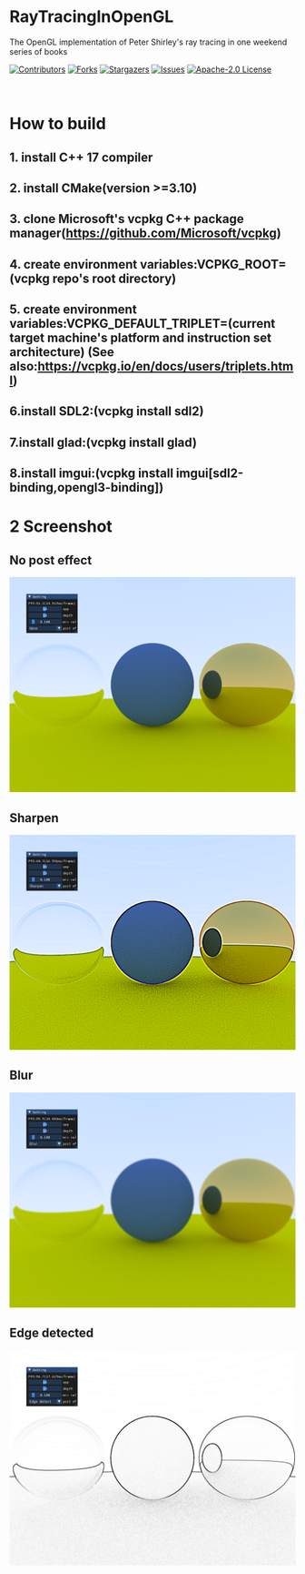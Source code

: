 # RayTracingInOpenGL
The OpenGL implementation of Peter Shirley's ray tracing in one weekend series of books


<!-- PROJECT SHIELDS -->

[![Contributors][contributors-shield]][contributors-url]
[![Forks][forks-shield]][forks-url]
[![Stargazers][stars-shield]][stars-url]
[![Issues][issues-shield]][issues-url]
[![Apache-2.0 License][license-shield]][license-url]

<!-- PROJECT LOGO -->
<br />

# How to build
## 1. install C++ 17 compiler
## 2. install CMake(version >=3.10)
## 3. clone Microsoft's vcpkg C++ package manager(https://github.com/Microsoft/vcpkg)
## 4. create environment variables:VCPKG_ROOT=(vcpkg repo's root directory)
## 5. create environment variables:VCPKG_DEFAULT_TRIPLET=(current target machine's platform and instruction set architecture)   (See also:https://vcpkg.io/en/docs/users/triplets.html)

## 6.install SDL2:(vcpkg install sdl2)
## 7.install glad:(vcpkg install glad)
## 8.install imgui:(vcpkg install imgui[sdl2-binding,opengl3-binding])

# 2 Screenshot
## No post effect
![](/imgs/Snipaste_2022-01-22_14-06-29.png)
## Sharpen
![](/imgs/Snipaste_2022-01-22_14-06-54.png)
## Blur
![](/imgs/Snipaste_2022-01-22_14-07-02.png)
## Edge detected
![](/imgs/Snipaste_2022-01-22_14-07-10.png)

<!-- links -->
[contributors-shield]: https://img.shields.io/github/contributors/Sqazine/RayTracingInOpenGL.svg?style=flat-square
[contributors-url]: https://github.com/Sqazine/RayTracingInOpenGL/graphs/contributors
[forks-shield]: https://img.shields.io/github/forks/Sqazine/RayTracingInOpenGL.svg?style=flat-square
[forks-url]: https://github.com/Sqazine/RayTracingInOpenGL/network/members
[stars-shield]: https://img.shields.io/github/stars/Sqazine/RayTracingInOpenGL.svg?style=flat-square
[stars-url]: https://github.com/Sqazine/RayTracingInOpenGL/stargazers
[issues-shield]: https://img.shields.io/github/issues/Sqazine/RayTracingInOpenGL.svg?style=flat-square
[issues-url]: https://img.shields.io/github/issues/Sqazine/RayTracingInOpenGL.svg
[license-shield]: https://img.shields.io/github/license/Sqazine/RayTracingInOpenGL.svg?style=flat-square
[license-url]: https://github.com/Sqazine/RayTracingInOpenGL/blob/master/LICENSE